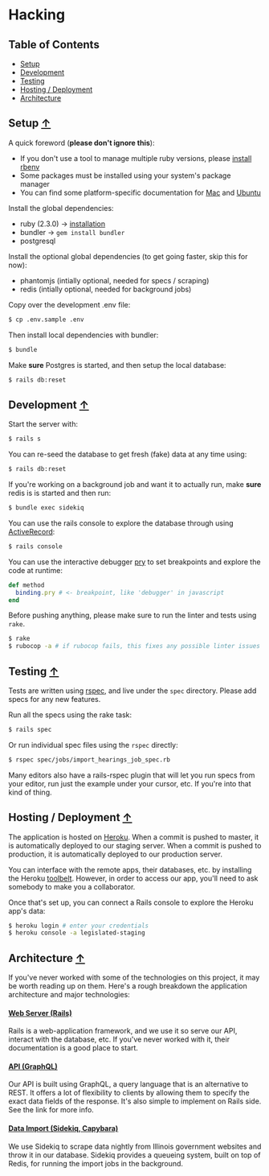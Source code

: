 # Hacking

## Table of Contents

- [Setup](#setup-)
- [Development](#development-)
- [Testing](#testing-)
- [Hosting / Deployment](#hosting--deployment-)
- [Architecture](#architecture-)

## Setup [↑](#table-of-contents)

A quick foreword (**please don't ignore this**):
- If you don't use a tool to manage multiple ruby versions, please [install rbenv](https://github.com/rbenv/rbenv)
- Some packages must be installed using your system's package manager
- You can find some platform-specific documentation for [Mac](wiki/osx.md) and [Ubuntu](wiki/ubuntu.md)

Install the global dependencies:
- ruby (2.3.0) -> [installation](https://github.com/rbenv/rbenv)
- bundler -> `gem install bundler`
- postgresql

Install the optional global dependencies (to get going faster, skip this for now):
- phantomjs (intially optional, needed for specs / scraping)
- redis (intially optional, needed for background jobs)

Copy over the development .env file:

```sh
$ cp .env.sample .env
```

Then install local dependencies with bundler:

```sh
$ bundle
```

Make **sure** Postgres is started, and then setup the local database:

```sh
$ rails db:reset
```


## Development [↑](#table-of-contents)

Start the server with:

```sh
$ rails s
```

You can re-seed the database to get fresh (fake) data at any time using:

```sh
$ rails db:reset
```

If you're working on a background job and want it to actually run, make **sure** redis is is started and then run:

```sh
$ bundle exec sidekiq
```

You can use the rails console to explore the database through using [ActiveRecord](http://guides.rubyonrails.org/active_record_querying.html):

```sh
$ rails console
```

You can use the interactive debugger [pry](http://pryrepl.org/) to set breakpoints and explore the code at runtime:

```ruby
def method
  binding.pry # <- breakpoint, like 'debugger' in javascript
end
```

Before pushing anything, please make sure to run the linter and tests using `rake`.

```sh
$ rake
$ rubocop -a # if rubocop fails, this fixes any possible linter issues
```

## Testing [↑](#table-of-contents)

Tests are written using [rspec](http://www.relishapp.com/rspec/rspec-expectations/v/3-5/docs), and live under the `spec` directory. Please add specs for any new features.

Run all the specs using the rake task:

```sh
$ rails spec
```

Or run individual spec files using the `rspec` directly:

```sh
$ rspec spec/jobs/import_hearings_job_spec.rb
```

Many editors also have a rails-rspec plugin that will let you run specs from your editor, run just the example under your cursor, etc. If you're into that kind of thing.

## Hosting / Deployment [↑](#table-of-contents)

The application is hosted on [Heroku](https://dashboard.heroku.com/apps/legislated). When a commit is pushed to master, it is automatically deployed to our staging server. When a commit is pushed to production, it is automatically deployed to our production server.

You can interface with the remote apps, their databases, etc. by installing the Heroku [toolbelt](https://devcenter.heroku.com/articles/heroku-cli#download-and-install). However, in order to access our app, you'll need to ask somebody to make you a collaborator.

Once that's set up, you can connect a Rails console to explore the Heroku app's data:

```sh
$ heroku login # enter your credentials
$ heroku console -a legislated-staging
```

## Architecture [↑](#table-of-contents)

If you've never worked with some of the technologies on this project, it may be worth reading up on them. Here's a rough breakdown the application architecture and major technologies:

#### [Web Server (Rails)](http://guides.rubyonrails.org/)

Rails is a web-application framework, and we use it so serve our API, interact with the database, etc. If you've never worked with it, their documentation is a good place to start.

#### [API (GraphQL)](wiki/api.md)

Our API is built using GraphQL, a query language that is an alternative to REST. It offers a lot of flexibility to clients by allowing them to specify the exact data fields of the response. It's also simple to implement on Rails side. See the link for more info.

#### [Data Import (Sidekiq, Capybara)](wiki/import.md)

We use Sidekiq to scrape data nightly from Illinois government websites and throw it in our database. Sidekiq provides a queueing system, built on top of Redis, for running the import jobs in the background.
